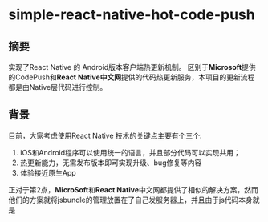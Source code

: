 # simple-react-native-hot-code-push
## 摘要
实现了React Native 的 Android版本客户端热更新机制。
区别于**Microsoft**提供的CodePush和**React Native中文网**提供的代码热更新服务，本项目的更新流程都是由Native层代码进行控制。

## 背景
目前，大家考虑使用React Native 技术的关键点主要有个三个:
1. iOS和Android程序可以使用统一的语言，并且部分代码可以实现共用；
2. 热更新能力，无需发布版本即可实现升级、bug修复等内容
3. 体验接近原生App

正对于第2点，**MicroSoft**和**React Native**中文网都提供了相似的解决方案，然而他们的方案就将jsbundle的管理放置在了自己发服务器上，并且由于js代码本身就是
